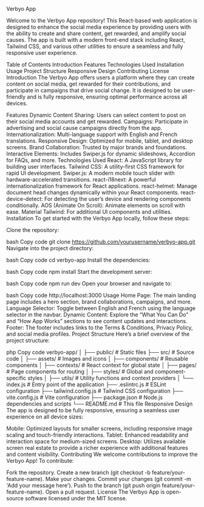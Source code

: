 Verbyo App

Welcome to the Verbyo App repository! This React-based web application is designed to enhance the social media experience by providing users with the ability to create and share content, get rewarded, and amplify social causes. The app is built with a modern front-end stack including React, Tailwind CSS, and various other utilities to ensure a seamless and fully responsive user experience.

Table of Contents
Introduction
Features
Technologies Used
Installation
Usage
Project Structure
Responsive Design
Contributing
License
Introduction
The Verbyo App offers users a platform where they can create content on social media, get rewarded for their contributions, and participate in campaigns that drive social change. It is designed to be user-friendly and is fully responsive, ensuring optimal performance across all devices.

Features
Dynamic Content Sharing: Users can select content to post on their social media accounts and get rewarded.
Campaigns: Participate in advertising and social cause campaigns directly from the app.
Internationalization: Multi-language support with English and French translations.
Responsive Design: Optimized for mobile, tablet, and desktop screens.
Brand Collaboration: Trusted by major brands and foundations.
Interactive Elements: Includes Swiper.js for dynamic slideshows, Accordion for FAQs, and more.
Technologies Used
React: A JavaScript library for building user interfaces.
Tailwind CSS: A utility-first CSS framework for rapid UI development.
Swiper.js: A modern mobile touch slider with hardware-accelerated transitions.
react-i18next: A powerful internationalization framework for React applications.
react-helmet: Manage document head changes dynamically within your React components.
react-device-detect: For detecting the user’s device and rendering components conditionally.
AOS (Animate On Scroll): Animate elements on scroll with ease.
Material Tailwind: For additional UI components and utilities.
Installation
To get started with the Verbyo App locally, follow these steps:

Clone the repository:

bash
Copy code
git clone https://github.com/yourusername/verbyo-app.git
Navigate into the project directory:

bash
Copy code
cd verbyo-app
Install the dependencies:

bash
Copy code
npm install
Start the development server:

bash
Copy code
npm run dev
Open your browser and navigate to:

bash
Copy code
http://localhost:3000
Usage
Home Page: The main landing page includes a hero section, brand collaborations, campaigns, and more.
Language Selector: Toggle between English and French using the language selector in the navbar.
Dynamic Content: Explore the “What You Can Do” and “How App Works” sections to see content updates and interactions.
Footer: The footer includes links to the Terms & Conditions, Privacy Policy, and social media profiles.
Project Structure
Here’s a brief overview of the project structure:

php
Copy code
verbyo-app/
│
├── public/                # Static files
├── src/                   # Source code
│   ├── assets/            # Images and icons
│   ├── components/        # Reusable components
│   ├── contexts/          # React context for global state
│   ├── pages/             # Page components for routing
│   ├── styles/            # Global and component-specific styles
│   ├── utils/             # Utility functions and context providers
│   └── index.js           # Entry point of the application
├── .eslintrc.js           # ESLint configuration
├── tailwind.config.js     # Tailwind CSS configuration
├── vite.config.js         # Vite configuration
├── package.json           # Node.js dependencies and scripts
└── README.md              # This file
Responsive Design
The app is designed to be fully responsive, ensuring a seamless user experience on all device sizes:

Mobile: Optimized layouts for smaller screens, including responsive image scaling and touch-friendly interactions.
Tablet: Enhanced readability and interaction space for medium-sized screens.
Desktop: Utilizes available screen real estate to provide a richer experience with additional features and content visibility.
Contributing
We welcome contributions to improve the Verbyo App! To contribute:

Fork the repository.
Create a new branch (git checkout -b feature/your-feature-name).
Make your changes.
Commit your changes (git commit -m 'Add your message here').
Push to the branch (git push origin feature/your-feature-name).
Open a pull request.
License
The Verbyo App is open-source software licensed under the MIT license.
